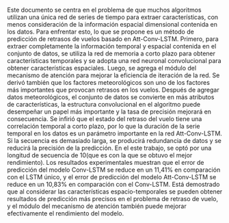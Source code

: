 Este documento se centra en el problema de que muchos algoritmos utilizan una única red de series de tiempo para extraer características, con menos consideración de la información espacial dimensional contenida en los datos.
Para enfrentar esto, lo que se propone es un método de predicción de retrasos de vuelos basado en Att-Conv-LSTM. Primero, para extraer completamente la información temporal y espacial contenida en el conjunto de datos, se utiliza la red de memoria a corto plazo para obtener características temporales y se adopta una red neuronal convolucional para obtener características espaciales. Luego, se agrega el módulo del mecanismo de atención para mejorar la eficiencia de iteración de la red. 
Se derivó también que los factores meteorológicos son uno de los factores más importantes que provocan retrasos en los vuelos. Después de agregar datos meteorológicos, el conjunto de datos se convierte en más atributos de características, la estructura convolucional en el algoritmo puede desempeñar un papel más importante y la tasa de precisión mejorará en consecuencia.
Se infirió que el estado del retraso del vuelo tiene una correlación temporal a corto plazo, por lo que la duración de la serie temporal en los datos es un parámetro importante en la red Att-Conv-LSTM. Si la secuencia es demasiado larga, se producirá redundancia de datos y se reducirá la precisión de la predicción. En el este trabajo, se optó por una longitud de secuencia de 10(que es con la que se obtuvo el mejor rendimiento).
Los resultados experimentales muestran que el error de predicción del modelo Conv-LSTM se reduce en un 11,41% en comparación con el LSTM único, y el error de predicción del modelo Att-Conv-LSTM se reduce en un 10,83% en comparación con el Conv-LSTM. Está demostrado que al considerar las características espacio-temporales se pueden obtener resultados de predicción más precisos en el problema de retraso de vuelo, y el módulo del mecanismo de atención también puede mejorar efectivamente el rendimiento del modelo.